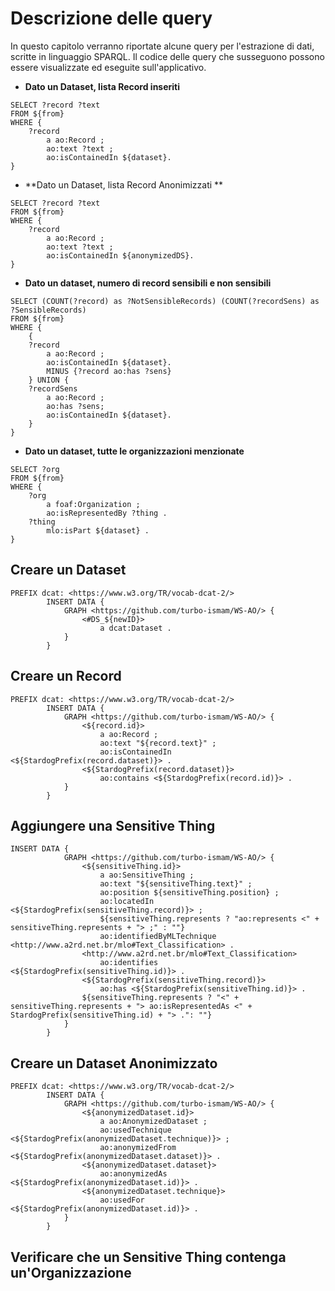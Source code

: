 # Descrizione delle query

In questo capitolo verranno riportate alcune query per l'estrazione di dati, scritte in linguaggio SPARQL.
Il codice delle query che susseguono possono essere visualizzate ed eseguite sull'applicativo.

* **Dato un Dataset, lista Record inseriti**
```
SELECT ?record ?text
FROM ${from}
WHERE {
    ?record
        a ao:Record ;
        ao:text ?text ;
        ao:isContainedIn ${dataset}.
}
```
* **Dato un Dataset, lista Record Anonimizzati **
```
SELECT ?record ?text
FROM ${from}
WHERE {
    ?record
        a ao:Record ;
        ao:text ?text ;
        ao:isContainedIn ${anonymizedDS}.
}
```
* **Dato un dataset, numero di record sensibili e non sensibili**
```
SELECT (COUNT(?record) as ?NotSensibleRecords) (COUNT(?recordSens) as ?SensibleRecords)
FROM ${from}
WHERE {
    {
    ?record
        a ao:Record ;
        ao:isContainedIn ${dataset}.
        MINUS {?record ao:has ?sens}
    } UNION {
    ?recordSens
        a ao:Record ;
        ao:has ?sens;
        ao:isContainedIn ${dataset}.
    }
}
```

* **Dato un dataset, tutte le organizzazioni menzionate**
```
SELECT ?org
FROM ${from}
WHERE {
    ?org
        a foaf:Organization ;
        ao:isRepresentedBy ?thing .
    ?thing
        mlo:isPart ${dataset} .
}
```

## Creare un Dataset
```
PREFIX dcat: <https://www.w3.org/TR/vocab-dcat-2/>
        INSERT DATA {
            GRAPH <https://github.com/turbo-ismam/WS-AO/> {
                <#DS_${newID}> 
                    a dcat:Dataset .
            }
        }
```

## Creare un Record
```
PREFIX dcat: <https://www.w3.org/TR/vocab-dcat-2/>
        INSERT DATA {
            GRAPH <https://github.com/turbo-ismam/WS-AO/> {
                <${record.id}>
                    a ao:Record ;
                    ao:text "${record.text}" ;
                    ao:isContainedIn <${StardogPrefix(record.dataset)}> .
                <${StardogPrefix(record.dataset)}>
                    ao:contains <${StardogPrefix(record.id)}> .
            }
        }
```

## Aggiungere una Sensitive Thing
```
INSERT DATA {
            GRAPH <https://github.com/turbo-ismam/WS-AO/> {
                <${sensitiveThing.id}>
                    a ao:SensitiveThing ;
                    ao:text "${sensitiveThing.text}" ;
                    ao:position ${sensitiveThing.position} ;
                    ao:locatedIn <${StardogPrefix(sensitiveThing.record)}> ;
                    ${sensitiveThing.represents ? "ao:represents <" + sensitiveThing.represents + "> ;" : ""}
                    ao:identifiedByMLTechnique <http://www.a2rd.net.br/mlo#Text_Classification> .
                <http://www.a2rd.net.br/mlo#Text_Classification>
                    ao:identifies <${StardogPrefix(sensitiveThing.id)}> .
                <${StardogPrefix(sensitiveThing.record)}>
                    ao:has <${StardogPrefix(sensitiveThing.id)}> .
                ${sensitiveThing.represents ? "<" + sensitiveThing.represents + "> ao:isRepresentedAs <" + StardogPrefix(sensitiveThing.id) + "> .": ""}
            }
        }
```

## Creare un Dataset Anonimizzato
```
PREFIX dcat: <https://www.w3.org/TR/vocab-dcat-2/>
        INSERT DATA {
            GRAPH <https://github.com/turbo-ismam/WS-AO/> {
                <${anonymizedDataset.id}>
                    a ao:AnonymizedDataset ;
                    ao:usedTechnique <${StardogPrefix(anonymizedDataset.technique)}> ;
                    ao:anonymizedFrom <${StardogPrefix(anonymizedDataset.dataset)}> .
                <${anonymizedDataset.dataset}>
                    ao:anonymizedAs <${StardogPrefix(anonymizedDataset.id)}> .               
                <${anonymizedDataset.technique}>
                    ao:usedFor <${StardogPrefix(anonymizedDataset.id)}> .
            }
        }
```

## Verificare che un Sensitive Thing contenga un'Organizzazione
```

```

##
```

```

